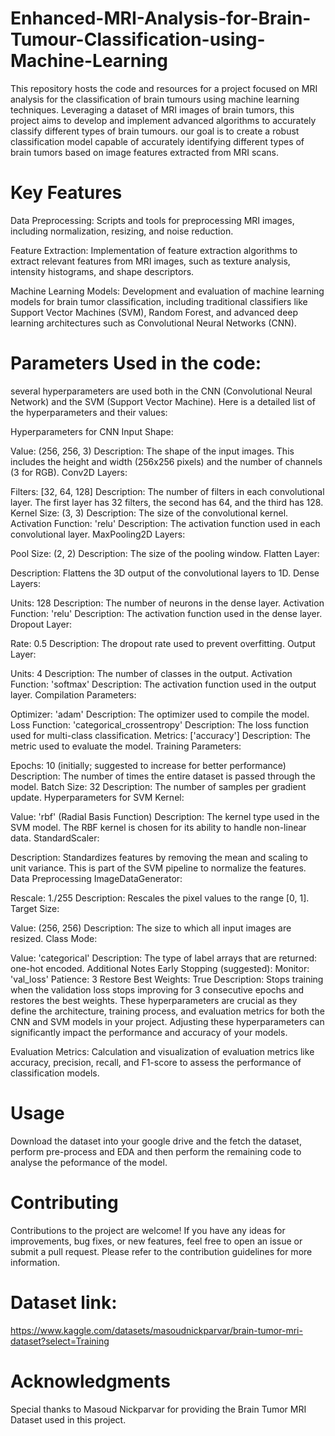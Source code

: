 # Enhanced-MRI-Analysis-for-Brain-Tumour-Classification-using-Machine-Learning
This repository hosts the code and resources for a project focused on MRI analysis for the classification of brain tumours using machine learning techniques. Leveraging a dataset of MRI images of brain tumors, this project aims to develop and implement advanced algorithms to accurately classify different types of brain tumours. our goal is to create a robust classification model capable of accurately identifying different types of brain tumors based on image features extracted from MRI scans.

# Key Features
Data Preprocessing: Scripts and tools for preprocessing MRI images, including normalization, resizing, and noise reduction.

Feature Extraction: Implementation of feature extraction algorithms to extract relevant features from MRI images, such as texture analysis, intensity histograms, and shape descriptors.

Machine Learning Models: Development and evaluation of machine learning models for brain tumor classification, including traditional classifiers like Support Vector Machines (SVM), Random Forest, and advanced deep learning architectures such as Convolutional Neural Networks (CNN).

# Parameters Used in the code:
several hyperparameters are used both in the CNN (Convolutional Neural Network) and the SVM (Support Vector Machine). Here is a detailed list of the hyperparameters and their values:

Hyperparameters for CNN
Input Shape:

Value: (256, 256, 3)
Description: The shape of the input images. This includes the height and width (256x256 pixels) and the number of channels (3 for RGB).
Conv2D Layers:

Filters: [32, 64, 128]
Description: The number of filters in each convolutional layer. The first layer has 32 filters, the second has 64, and the third has 128.
Kernel Size: (3, 3)
Description: The size of the convolutional kernel.
Activation Function: 'relu'
Description: The activation function used in each convolutional layer.
MaxPooling2D Layers:

Pool Size: (2, 2)
Description: The size of the pooling window.
Flatten Layer:

Description: Flattens the 3D output of the convolutional layers to 1D.
Dense Layers:

Units: 128
Description: The number of neurons in the dense layer.
Activation Function: 'relu'
Description: The activation function used in the dense layer.
Dropout Layer:

Rate: 0.5
Description: The dropout rate used to prevent overfitting.
Output Layer:

Units: 4
Description: The number of classes in the output.
Activation Function: 'softmax'
Description: The activation function used in the output layer.
Compilation Parameters:

Optimizer: 'adam'
Description: The optimizer used to compile the model.
Loss Function: 'categorical_crossentropy'
Description: The loss function used for multi-class classification.
Metrics: ['accuracy']
Description: The metric used to evaluate the model.
Training Parameters:

Epochs: 10 (initially; suggested to increase for better performance)
Description: The number of times the entire dataset is passed through the model.
Batch Size: 32
Description: The number of samples per gradient update.
Hyperparameters for SVM
Kernel:

Value: 'rbf' (Radial Basis Function)
Description: The kernel type used in the SVM model. The RBF kernel is chosen for its ability to handle non-linear data.
StandardScaler:

Description: Standardizes features by removing the mean and scaling to unit variance. This is part of the SVM pipeline to normalize the features.
Data Preprocessing
ImageDataGenerator:

Rescale: 1./255
Description: Rescales the pixel values to the range [0, 1].
Target Size:

Value: (256, 256)
Description: The size to which all input images are resized.
Class Mode:

Value: 'categorical'
Description: The type of label arrays that are returned: one-hot encoded.
Additional Notes
Early Stopping (suggested):
Monitor: 'val_loss'
Patience: 3
Restore Best Weights: True
Description: Stops training when the validation loss stops improving for 3 consecutive epochs and restores the best weights.
These hyperparameters are crucial as they define the architecture, training process, and evaluation metrics for both the CNN and SVM models in your project. Adjusting these hyperparameters can significantly impact the performance and accuracy of your models.

Evaluation Metrics: Calculation and visualization of evaluation metrics like accuracy, precision, recall, and F1-score to assess the performance of classification models.
# Usage
Download the dataset into your google drive and the fetch the dataset, perform pre-process and EDA and then perform the remaining code to analyse the peformance of the model.

# Contributing
Contributions to the project are welcome! If you have any ideas for improvements, bug fixes, or new features, feel free to open an issue or submit a pull request. Please refer to the contribution guidelines for more information.

# Dataset link:
https://www.kaggle.com/datasets/masoudnickparvar/brain-tumor-mri-dataset?select=Training

# Acknowledgments
Special thanks to Masoud Nickparvar for providing the Brain Tumor MRI Dataset used in this project.
